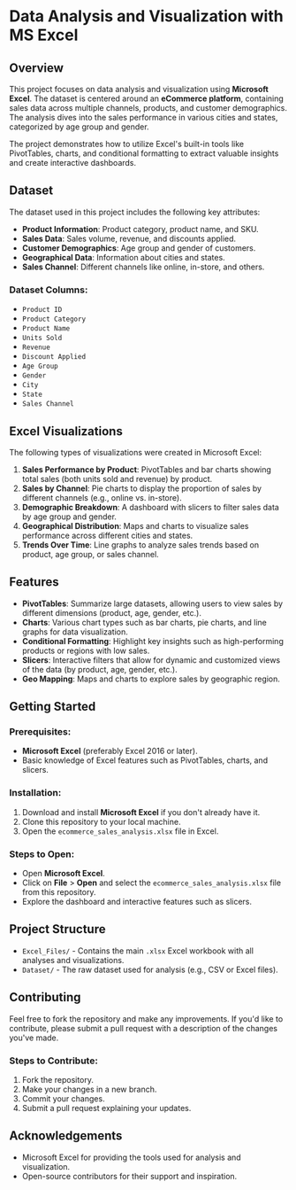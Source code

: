 # Data Analysis and Visualization with MS Excel

## Overview
This project focuses on data analysis and visualization using **Microsoft Excel**. The dataset is centered around an **eCommerce platform**, containing sales data across multiple channels, products, and customer demographics. The analysis dives into the sales performance in various cities and states, categorized by age group and gender.

The project demonstrates how to utilize Excel's built-in tools like PivotTables, charts, and conditional formatting to extract valuable insights and create interactive dashboards.

## Dataset
The dataset used in this project includes the following key attributes:
- **Product Information**: Product category, product name, and SKU.
- **Sales Data**: Sales volume, revenue, and discounts applied.
- **Customer Demographics**: Age group and gender of customers.
- **Geographical Data**: Information about cities and states.
- **Sales Channel**: Different channels like online, in-store, and others.

### Dataset Columns:
- `Product ID`
- `Product Category`
- `Product Name`
- `Units Sold`
- `Revenue`
- `Discount Applied`
- `Age Group`
- `Gender`
- `City`
- `State`
- `Sales Channel`

## Excel Visualizations
The following types of visualizations were created in Microsoft Excel:
1. **Sales Performance by Product**: PivotTables and bar charts showing total sales (both units sold and revenue) by product.
2. **Sales by Channel**: Pie charts to display the proportion of sales by different channels (e.g., online vs. in-store).
3. **Demographic Breakdown**: A dashboard with slicers to filter sales data by age group and gender.
4. **Geographical Distribution**: Maps and charts to visualize sales performance across different cities and states.
5. **Trends Over Time**: Line graphs to analyze sales trends based on product, age group, or sales channel.

## Features
- **PivotTables**: Summarize large datasets, allowing users to view sales by different dimensions (product, age, gender, etc.).
- **Charts**: Various chart types such as bar charts, pie charts, and line graphs for data visualization.
- **Conditional Formatting**: Highlight key insights such as high-performing products or regions with low sales.
- **Slicers**: Interactive filters that allow for dynamic and customized views of the data (by product, age, gender, etc.).
- **Geo Mapping**: Maps and charts to explore sales by geographic region.

## Getting Started

### Prerequisites:
- **Microsoft Excel** (preferably Excel 2016 or later).
- Basic knowledge of Excel features such as PivotTables, charts, and slicers.

### Installation:
1. Download and install **Microsoft Excel** if you don't already have it.
2. Clone this repository to your local machine.
3. Open the `ecommerce_sales_analysis.xlsx` file in Excel.

### Steps to Open:
- Open **Microsoft Excel**.
- Click on **File** > **Open** and select the `ecommerce_sales_analysis.xlsx` file from this repository.
- Explore the dashboard and interactive features such as slicers.

## Project Structure
- `Excel_Files/` - Contains the main `.xlsx` Excel workbook with all analyses and visualizations.
- `Dataset/` - The raw dataset used for analysis (e.g., CSV or Excel files).

## Contributing
Feel free to fork the repository and make any improvements. If you'd like to contribute, please submit a pull request with a description of the changes you've made.

### Steps to Contribute:
1. Fork the repository.
2. Make your changes in a new branch.
3. Commit your changes.
4. Submit a pull request explaining your updates.


## Acknowledgements
- Microsoft Excel for providing the tools used for analysis and visualization.
- Open-source contributors for their support and inspiration.
